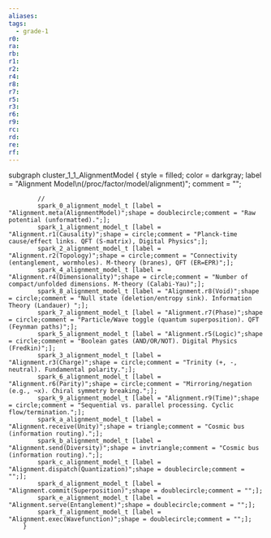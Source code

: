 ```yaml
---
aliases:
tags:
  - grade-1
r0:
ra:
rb:
r1:
r2:
r4:
r8:
r7:
r5:
r3:
r6:
r9:
rc:
rd:
re:
rf:
---
```


subgraph cluster_1_1_AlignmentModel {
            style = filled;
            color = darkgray;
            label = "Alignment Model\n(/proc/factor/model/alignment)";
            comment = "";

            //
            spark_0_alignment_model_t [label = "Alignment.meta(AlignmentModel)";shape = doublecircle;comment = "Raw potential (unformatted).";];
            spark_1_alignment_model_t [label = "Alignment.r1(Causality)";shape = circle;comment = "Planck-time cause/effect links. QFT (S-matrix), Digital Physics";];
            spark_2_alignment_model_t [label = "Alignment.r2(Topology)";shape = circle;comment = "Connectivity (entanglement, wormholes). M-theory (branes), QFT (ER=EPR)";];
            spark_4_alignment_model_t [label = "Alignment.r4(Dimensionality)";shape = circle;comment = "Number of compact/unfolded dimensions. M-theory (Calabi-Yau)";];
            spark_8_alignment_model_t [label = "Alignment.r8(Void)";shape = circle;comment = "Null state (deletion/entropy sink). Information Theory (Landauer) ";];
            spark_7_alignment_model_t [label = "Alignment.r7(Phase)";shape = circle;comment = "Particle/Wave toggle (quantum superposition). QFT (Feynman paths)";];
            spark_5_alignment_model_t [label = "Alignment.r5(Logic)";shape = circle;comment = "Boolean gates (AND/OR/NOT). Digital Physics (Fredkin)";];
            spark_3_alignment_model_t [label = "Alignment.r3(Charge)";shape = circle;comment = "Trinity (+, -, neutral). Fundamental polarity.";];
            spark_6_alignment_model_t [label = "Alignment.r6(Parity)";shape = circle;comment = "Mirroring/negation (e.g., ¬x). Chiral symmetry breaking.";];
            spark_9_alignment_model_t [label = "Alignment.r9(Time)";shape = circle;comment = "Sequential vs. parallel processing. Cyclic flow/termination.";];
            spark_a_alignment_model_t [label = "Alignment.receive(Unity)";shape = triangle;comment = "Cosmic bus (information routing).";];
            spark_b_alignment_model_t [label = "Alignment.send(Diversity)";shape = invtriangle;comment = "Cosmic bus (information routing).";];
            spark_c_alignment_model_t [label = "Alignment.dispatch(Quantization)";shape = doublecircle;comment = "";];
            spark_d_alignment_model_t [label = "Alignment.commit(Superposition)";shape = doublecircle;comment = "";];
            spark_e_alignment_model_t [label = "Alignment.serve(Entanglement)";shape = doublecircle;comment = "";];
            spark_f_alignment_model_t [label = "Alignment.exec(Wavefunction)";shape = doublecircle;comment = "";];
        }
